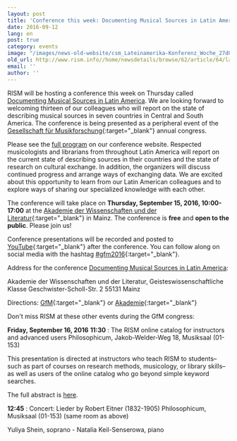 ```yaml
---
layout: post
title: 'Conference this week: Documenting Musical Sources in Latin America'
date: 2016-09-12
lang: en
post: true
category: events
image: "/images/news-old-website/csm_Lateinamerika-Konferenz_Woche_27d0dc1016.jpg"
old_url: http://www.rism.info//home/newsdetails/browse/62/article/64/latin-america-conference-this-week.html
email: ''
author: ''
---
```



RISM will be hosting a conference this week on Thursday called [Documenting Musical Sources in Latin America](/publications/sources-in-latin-america-2016.html). We are looking forward to welcoming thirteen of our colleagues who will report on the state of describing musical sources in seven countries in Central and South America. The conference is being presented as a peripheral event of the [Gesellschaft für Musikforschung](http://www.gfm2016.uni-mainz.de/){:target="_blank"} annual congress.

Please see the [full program](/publications/sources-in-latin-america-2016.html#c3288) on our conference website. Respected musicologists and librarians from throughout Latin America will report on the current state of describing sources in their countries and the state of research on cultural exchange. In addition, the organizers will discuss continued progress and arrange ways of exchanging data. We are excited about this opportunity to learn from our Latin American colleagues and to explore ways of sharing our specialized knowledge with each other.

The conference will take place on **Thursday, September 15, 2016, 10:00-17:00** at the [Akademie der Wissenschaften und der Literatur](http://www.adwmainz.de/anfahrt.html){:target="_blank"} in Mainz. The conference is **free** and **open to the public**. Please join us!

Conference presentations will be recorded and posted to [YouTube](https://www.youtube.com/playlist?list=PL9SyOIE9iSYI-qGaDNQhXCptexIif8Scm){:target="_blank"} after the conference. You can follow along on social media with the hashtag [#gfm2016](https://twitter.com/search?q=%23gfm2016&src=typd){:target="_blank"}.



Address for the conference [Documenting Musical Sources in Latin America](/publications/sources-in-latin-america-2016.html):

Akademie der Wissenschaften und der Literatur, Geisteswissenschaftliche Klasse
Geschwister-Scholl-Str. 2
55131 Mainz

Directions:
[GfM](http://www.gfm2016.uni-mainz.de/zur-akademie-to-venue-i-akademie/){:target="_blank"} or [Akademie](http://www.adwmainz.de/anfahrt.html){:target="_blank"}

Don't miss RISM at these other events during the GfM congress:

**Friday, September 16, 2016**
**11:30** : The RISM online catalog for instructors and advanced users
Philosophicum, Jakob-Welder-Weg 18, Musiksaal (01-153)

This presentation is directed at instructors who teach RISM to students–such as part of courses on research methods, musicology, or library skills–as well as users of the online catalog who go beyond simple keyword searches.

The full abstract is [here](/publications/sources-in-latin-america-2016.html#c3292).



**12:45** : Concert: Lieder by Robert Eitner (1832-1905)
Philosophicum, Musiksaal (01-153) (same room as above)

Yuliya Shein, soprano - Natalia Keil-Senserowa, piano

